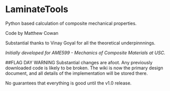 # LaminateTools
Python based calculation of composite mechanical properties.

Code by Matthew Cowan

Substantial thanks to Vinay Goyal for all the theoretical underpinnnings.

*Initially developed for _AME599 - Mechanics of Composite Materials_ at USC.*

##FLAG DAY WARNING
Substantial changes are afoot. Any previously downloaded code is likely to be broken. The wiki is now the primary design document, and all details of the implementation will be stored there.

No guarantees that everything is good until the v1.0 release.
